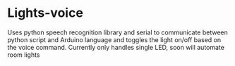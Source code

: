 # Lights-voice
Uses python speech recognition library and serial to communicate between python script and Arduino language and toggles the light on/off based on the voice command. Currently only handles single LED, soon will automate room lights
